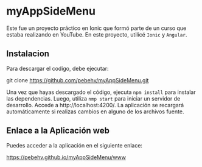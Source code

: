 # myAppSideMenu

Este fue un proyecto práctico en Ionic que formó parte de un curso que estaba realizando en YouTube. En este proyecto, utilicé `Ionic`  y `Angular`.

## Instalacion 

Para descargar el codigo, debe ejecutar:

git clone https://github.com/pebehv/myAppSideMenu.git

Una vez que hayas descargado el código, ejecuta `npm install` para instalar las dependencias. Luego, utiliza `nmp start` para iniciar un servidor de desarrollo. Accede a http://localhost:4200/. La aplicación se recargará automáticamente si realizas cambios en alguno de los archivos fuente.


## Enlace a la Aplicación web 

Puedes acceder a la aplicación en el siguiente enlace:

https://pebehv.github.io/myAppSideMenu/www
